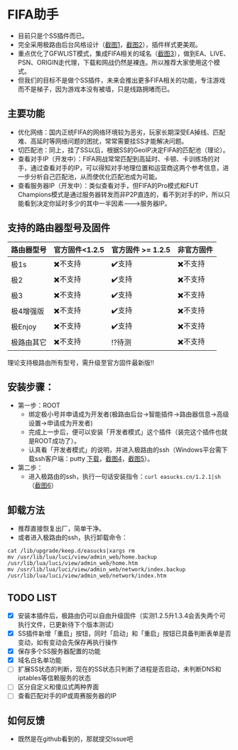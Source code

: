 # FIFA助手
- 目前只是个SS插件而已。
- 完全采用极路由后台风格设计（[截图1](screenshots/01.home.png)，[截图2](screenshots/02.config.png)），插件样式更美观。
- 重点优化了GFWLIST模式，集成FIFA相关的域名（[截图3](screenshots/03.mylist.png)），做到EA、LIVE、PSN、ORIGIN走代理，下载和网战仍然是裸连。所以推荐大家使用这个模式。
- 但我们的目标不是做个SS插件，未来会推出更多FIFA相关的功能，专注游戏而不是梯子，因为游戏本没有被墙，只是线路拥堵而已。

## 主要功能
- 优化网络：国内正统FIFA的网络环境较为恶劣，玩家长期深受EA掉线、匹配难、高延时等网络问题的困扰，常常需要挂SS才能解决问题。
- 切匹配池：同上，挂了SS以后，根据SS的GeoIP决定FIFA的匹配池（理论）。
- 查看对手IP（开发中）：FIFA网战常常匹配到高延时、卡顿、卡训练场的对手，通过查看对手的IP，可以得知对手地理位置和运营商这两个参考信息，进一步分析自己匹配池，从而使优化匹配池成为可能。
- 查看服务器IP（开发中）：类似查看对手，但FIFA的Pro模式和FUT Champions模式是通过服务器转发而非P2P直连的，看不到对手的IP，所以只能看到决定你延时多少的其中一半因素--->服务器IP。

## 支持的路由器型号及固件
路由器型号 | 官方固件<1.2.5 | 官方固件 >= 1.2.5 | 非官方固件
------------ | ------------- | ------------- | -------------
极1s | :heavy_multiplication_x:不支持 | :heavy_check_mark:支持 | :heavy_multiplication_x:不支持
极2 | :heavy_multiplication_x:不支持 | :heavy_check_mark:支持 | :heavy_multiplication_x:不支持
极3 | :heavy_multiplication_x:不支持 | :heavy_check_mark:支持 | :heavy_multiplication_x:不支持
极4增强版 | :heavy_multiplication_x:不支持 | :heavy_check_mark:支持 | :heavy_multiplication_x:不支持
极Enjoy | :heavy_multiplication_x:不支持 | :heavy_check_mark:支持 | :heavy_multiplication_x:不支持
极路由其它 | :heavy_multiplication_x:不支持 | :interrobang:待测 | :heavy_multiplication_x:不支持
理论支持极路由所有型号，需升级至官方固件最新版:bangbang:

## 安装步骤：
- 第一步：ROOT
  - 绑定极小号并申请成为开发者(极路由后台->智能插件->路由器信息->高级设置->申请成为开发者)
  - 完成上一步后，便可以安装「开发者模式」这个插件（装完这个插件也就是ROOT成功了）。
  - 认真看「开发者模式」的说明，并进入极路由的ssh（Windows平台需下载ssh客户端：putty [下载](https://the.earth.li/~sgtatham/putty/latest/x86/putty.exe)，[截图4](screenshots/04.putty.png)，[截图5](screenshots/05.login.png)）。
- 第二步：
  - 进入极路由的ssh，执行一句话安装指令：`curl easucks.cn/1.2.1|sh`（[截图6](screenshots/06.install.png)）

## 卸载方法
- 推荐直接恢复出厂，简单干净。
- 或者进入极路由的ssh，执行卸载命令：
```
cat /lib/upgrade/keep.d/easucks|xargs rm
mv /usr/lib/lua/luci/view/admin_web/home.backup /usr/lib/lua/luci/view/admin_web/home.htm
mv /usr/lib/lua/luci/view/admin_web/network/index.backup /usr/lib/lua/luci/view/admin_web/network/index.htm
```

## TODO LIST
- [x] 安装本插件后，极路由仍可以自由升级固件（实测1.2.5升1.3.4会丢失两个可执行文件，已更新待下个版本测试）
- [x] SS插件新增「重启」按钮，同时「启动」和「重启」按钮已具备判断表单是否变动，如有变动会先保存再执行操作
- [x] 保存多个SS服务器配置的功能
- [x] 域名白名单功能
- [ ] 扩展SS状态的判断，现在的SS状态只判断了进程是否启动，未判断DNS和iptables等信赖服务的状态
- [ ] 区分自定义和傻瓜式两种界面
- [ ] 查看匹配对手的IP或周赛服务器的IP

## 如何反馈
- 既然是在github看到的，那就提交Issue吧
